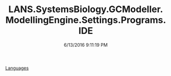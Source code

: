 ﻿---
title: LANS.SystemsBiology.GCModeller.ModellingEngine.Settings.Programs.IDE
date: 6/13/2016 9:11:19 PM
---

[Languages](T-LANS.SystemsBiology.GCModeller.ModellingEngine.Settings.Programs.IDE.Languages.html)
